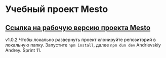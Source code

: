 # Учебный проект Mesto


## [Ссылка на рабочую версию проекта Mesto][1]

v1.0.2
Чтобы локально развернуть проект клонируйте репозиторий в локальную папку. Запустите `npm install`, далее `npm dun dev`
Andrievskiy Andrey. Sprint 11.

[1]: https://gazpolanski.github.io/AndrievskiyMesto.github.io/
